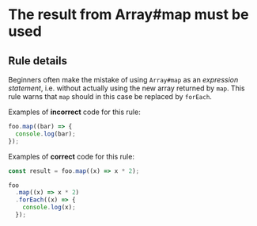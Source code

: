 # The result from Array#map must be used

## Rule details

Beginners often make the mistake of using `Array#map` as an _expression statement_, i.e. without actually using the new array returned by `map`. This rule warns that `map` should in this case be replaced by `forEach`.

Examples of **incorrect** code for this rule:

```js
foo.map((bar) => {
  console.log(bar);
});
```

Examples of **correct** code for this rule:

```js
const result = foo.map((x) => x * 2);

foo
  .map((x) => x * 2)
  .forEach((x) => {
    console.log(x);
  });
```

